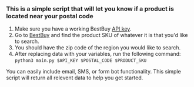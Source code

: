 ### This is a simple script that will let you know if a product is located near your postal code

1. Make sure you have a working BestBuy [API key](https://developer.bestbuy.com/).
2. Go to [BestBuy](https://www.bestbuy.com/) and find the product SKU of whatever it is that you'd like to search.
3. You should have the zip code of the region you would like to search.
4. After replacing data with your variables, run the following command: `python3 main.py $API_KEY $POSTAL_CODE $PRODUCT_SKU`


You can easily include email, SMS, or form bot functionality.
This simple script will return all relevent data to help you get started. 
